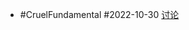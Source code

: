 - #CruelFundamental #2022-10-30 [讨论](https://github.com/CYZH1307/CruelFundamental/tree/main/homework/202210/31)